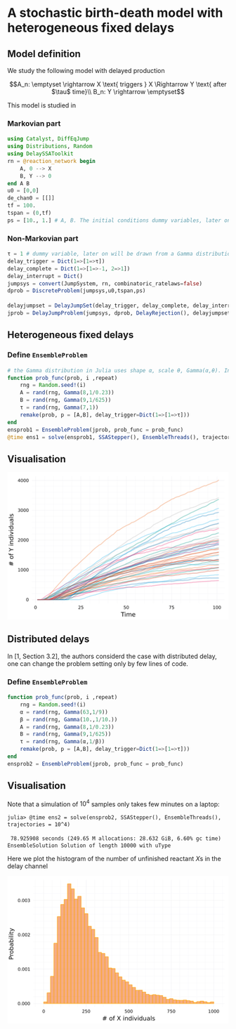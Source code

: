 # A stochastic birth-death model with heterogeneous fixed delays

## Model definition
We study the following model with delayed production
```math
A_n: \emptyset \rightarrow X \text{ triggers } X \Rightarrow Y \text{ after $\tau$ time}\\
B_n: Y \rightarrow \emptyset
```
This model is studied in 

### Markovian part
```julia
using Catalyst, DiffEqJump
using Distributions, Random
using DelaySSAToolkit
rn = @reaction_network begin
    A, 0 --> X
    B, Y --> 0
end A B
u0 = [0,0]
de_chan0 = [[]]
tf = 100.
tspan = (0,tf)
ps = [10., 1.] # A, B. The initial conditions dummy variables, later on will be drawn from a Gamma distribution 
```

### Non-Markovian part

```julia
τ = 1 # dummy variable, later on will be drawn from a Gamma distribution 
delay_trigger = Dict(1=>[1=>τ])
delay_complete = Dict(1=>[1=>-1, 2=>1])
delay_interrupt = Dict()
jumpsys = convert(JumpSystem, rn, combinatoric_ratelaws=false)
dprob = DiscreteProblem(jumpsys,u0,tspan,ps)

delayjumpset = DelayJumpSet(delay_trigger, delay_complete, delay_interrupt)
jprob = DelayJumpProblem(jumpsys, dprob, DelayRejection(), delayjumpset, de_chan0, save_positions=(false,false))
```

## Heterogeneous fixed delays
### Define `EnsembleProblem` 
```julia
# the Gamma distribution in Julia uses shape α, scale θ, Gamma(α,θ). In the paper [1], Gamma distribution uses shape α and rate β. Thus, one needs to set the inverse.
function prob_func(prob, i ,repeat)
    rng = Random.seed!(i)
    A = rand(rng, Gamma(8,1/0.23)) 
    B = rand(rng, Gamma(9,1/625))
    τ = rand(rng, Gamma(7,1))
    remake(prob, p = [A,B], delay_trigger=Dict(1=>[1=>τ]))
end
ensprob1 = EnsembleProblem(jprob, prob_func = prob_func)
@time ens1 = solve(ensprob1, SSAStepper(), EnsembleThreads(), trajectories = 40, saveat = 1.)
```

## Visualisation
![heterogeneous1](../assets/heterogeneous_delay1.svg)

## Distributed delays
In [1, Section 3.2], the authors considerd the case with distributed delay, one can change the problem setting only by few lines of code.
### Define `EnsembleProblem` 
```julia
function prob_func(prob, i ,repeat)
    rng = Random.seed!(i)
    α = rand(rng, Gamma(63,1/9))
    β = rand(rng, Gamma(10.,1/10.))
    A = rand(rng, Gamma(8,1/0.23))
    B = rand(rng, Gamma(9,1/625))
    τ = rand(rng, Gamma(α,1/β))
    remake(prob, p = [A,B], delay_trigger=Dict(1=>[1=>τ]))
end
ensprob2 = EnsembleProblem(jprob, prob_func = prob_func)
```
## Visualisation
Note that a simulation of $10^4$ samples only takes few minutes on a laptop:
```julia-repl
julia> @time ens2 = solve(ensprob2, SSAStepper(), EnsembleThreads(), trajectories = 10^4)

 78.925908 seconds (249.65 M allocations: 28.632 GiB, 6.60% gc time)
EnsembleSolution Solution of length 10000 with uType
```
Here we plot the histogram of the number of unfinished reactant $X$s in the delay channel

![heterogeneous2](../assets/heterogeneous_delay2.svg)

